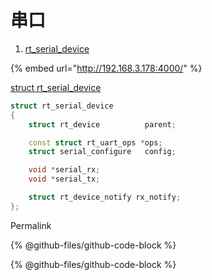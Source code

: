 # 串口

1. [rt\_serial\_device](https://github.com/RT-Thread/rt-thread/blob/3602f891211904a27dcbd51e5ba72fefce7326b2/components/drivers/include/drivers/serial.h#L145)

{% embed url="http://192.168.3.178:4000/" %}

[struct rt\_serial\_device](https://github.com/RT-Thread/rt-thread/blob/3602f891211904a27dcbd51e5ba72fefce7326b2/components/drivers/include/drivers/serial.h#L145-L156)

```cpp
struct rt_serial_device
{
    struct rt_device          parent;

    const struct rt_uart_ops *ops;
    struct serial_configure   config;

    void *serial_rx;
    void *serial_tx;

    struct rt_device_notify rx_notify;
};

```

Permalink

{% @github-files/github-code-block %}

{% @github-files/github-code-block %}
